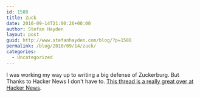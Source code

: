```yaml
---
id: 1588
title: Zuck
date: 2010-09-14T21:00:26+00:00
author: Stefan Hayden
layout: post
guid: http://www.stefanhayden.com/blog/?p=1588
permalink: /blog/2010/09/14/zuck/
categories:
  - Uncategorized
---
```

I was working my way up to writing a big defense of Zuckerburg. But Thanks to Hacker News I don't have to. <a href="http://news.ycombinator.com/item?id=1692122">This thread is a really great over at Hacker News</a>.